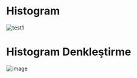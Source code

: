 # Histogram
![test1](https://user-images.githubusercontent.com/64707331/200325695-c0d7b69c-a624-4c85-adb8-84091e4e52f5.png)

# Histogram Denkleştirme
![image](https://user-images.githubusercontent.com/64707331/202712677-4de8b137-85d9-4383-9365-b0b5922bc5fd.png)
